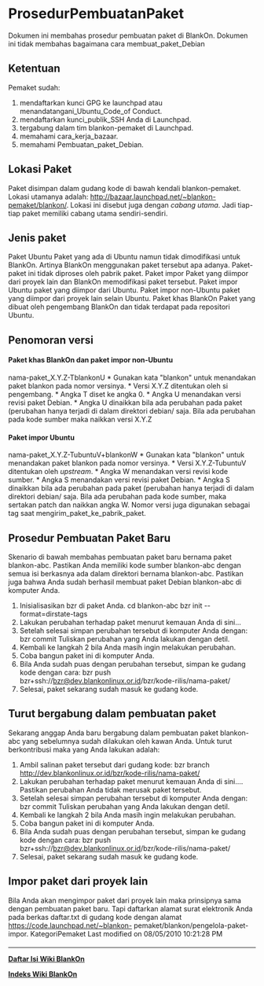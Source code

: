 # ProsedurPembuatanPaket
Dokumen ini membahas prosedur pembuatan paket di BlankOn. Dokumen ini tidak
membahas bagaimana cara membuat_paket_Debian
## Ketentuan
Pemaket sudah:
   1. mendaftarkan kunci GPG ke launchpad atau ​menandatangani_Ubuntu_Code_of
      Conduct.
   2. mendaftarkan ​kunci_publik_SSH Anda di Launchpad.
   3. tergabung dalam tim blankon-pemaket di Launchpad.
   4. memahami ​cara_kerja_bazaar.
   5. memahami Pembuatan_paket_Debian.
## Lokasi Paket
Paket disimpan dalam gudang kode di bawah kendali blankon-pemaket. Lokasi
utamanya adalah: http://bazaar.launchpad.net/~blankon-pemaket/blankon/<nama-
paket>. Lokasi ini disebut juga dengan *cabang utama*. Jadi tiap-tiap paket
memiliki cabang utama sendiri-sendiri.
## Jenis paket
  Paket Ubuntu
      Paket yang ada di Ubuntu namun tidak dimodifikasi untuk BlankOn. Artinya
      BlankOn menggunakan paket tersebut apa adanya. Paket-paket ini tidak
      diproses oleh pabrik paket.
  Paket impor
      Paket yang diimpor dari proyek lain dan BlankOn memodifikasi paket
      tersebut.
  Paket impor Ubuntu
      paket yang diimpor dari Ubuntu.
  Paket impor non-Ubuntu
      paket yang diimpor dari proyek lain selain Ubuntu.
  Paket khas BlankOn
      Paket yang dibuat oleh pengembang BlankOn dan tidak terdapat pada
      repositori Ubuntu.
## Penomoran versi
#### Paket khas BlankOn dan paket impor non-Ubuntu
nama-paket_X.Y.Z-TblankonU
    * Gunakan kata "blankon" untuk menandakan paket blankon pada nomor
      versinya.
    * Versi X.Y.Z ditentukan oleh si pengembang.
    * Angka T diset ke angka 0.
    * Angka U menandakan versi revisi paket Debian.
    * Angka U dinaikkan bila ada perubahan pada paket (perubahan hanya terjadi
      di dalam direktori debian/ saja. Bila ada perubahan pada kode sumber maka
      naikkan versi X.Y.Z
#### Paket impor Ubuntu
nama-paket_X.Y.Z-TubuntuV+blankonW
    * Gunakan kata "blankon" untuk menandakan paket blankon pada nomor
      versinya.
    * Versi X.Y.Z-TubuntuV ditentukan oleh *upstream*.
    * Angka W menandakan versi revisi kode sumber.
    * Angka S menandakan versi revisi paket Debian.
    * Angka S dinaikkan bila ada perubahan pada paket (perubahan hanya terjadi
      di dalam direktori debian/ saja. Bila ada perubahan pada kode sumber,
      maka sertakan patch dan naikkan angka W.
Nomor versi juga digunakan sebagai tag saat mengirim_paket_ke_pabrik_paket.
## Prosedur Pembuatan Paket Baru
Skenario di bawah membahas pembuatan paket baru bernama paket blankon-abc.
Pastikan Anda memiliki kode sumber blankon-abc dengan semua isi berkasnya ada
dalam direktori bernama blankon-abc. Pastikan juga bahwa Anda sudah berhasil
membuat paket Debian blankon-abc di komputer Anda.
   1. Inisialisasikan bzr di paket Anda.
      cd blankon-abc
      bzr init --format=dirstate-tags
   2. Lakukan perubahan terhadap paket menurut kemauan Anda di sini...
   3. Setelah selesai simpan perubahan tersebut di komputer Anda dengan:
      bzr commit
      Tuliskan perubahan yang Anda lakukan dengan detil.
   4. Kembali ke langkah 2 bila Anda masih ingin melakukan perubahan.
   5. Coba bangun paket ini di komputer Anda.
   6. Bila Anda sudah puas dengan perubahan tersebut, simpan ke gudang kode
      dengan cara:
      bzr push bzr+ssh://bzr@dev.blankonlinux.or.id/bzr/kode-rilis/nama-paket/
   7. Selesai, paket sekarang sudah masuk ke gudang kode.
## Turut bergabung dalam pembuatan paket
Sekarang anggap Anda baru bergabung dalam pembuatan paket blankon-abc yang
sebelumnya sudah dilakukan oleh kawan Anda. Untuk turut berkontribusi maka yang
Anda lakukan adalah:
   1. Ambil salinan paket tersebut dari gudang kode:
      bzr branch http://dev.blankonlinux.or.id/bzr/kode-rilis/nama-paket/
   2. Lakukan perubahan terhadap paket menurut kemauan Anda di sini....
      Pastikan perubahan Anda tidak merusak paket tersebut.
   3. Setelah selesai simpan perubahan tersebut di komputer Anda dengan:
      bzr commit
      Tuliskan perubahan yang Anda lakukan dengan detil.
   4. Kembali ke langkah 2 bila Anda masih ingin melakukan perubahan.
   5. Coba bangun paket ini di komputer Anda.
   6. Bila Anda sudah puas dengan perubahan tersebut, simpan ke gudang kode
      dengan cara:
      bzr push bzr+ssh://bzr@dev.blankonlinux.or.id/bzr/kode-rilis/nama-paket/
   7. Selesai, paket sekarang sudah masuk ke gudang kode.
## Impor paket dari proyek lain
Bila Anda akan mengimpor paket dari proyek lain maka prinsipnya sama dengan
pembuatan paket baru. Tapi daftarkan alamat surat elektronik Anda pada berkas
daftar.txt di gudang kode dengan alamat ​https://code.launchpad.net/~blankon-
pemaket/blankon/pengelola-paket-impor.
KategoriPemaket
Last modified on 08/05/2010 10:21:28 PM
#### 
    
 
 
 
 
 
---
[**Daftar Isi Wiki BlankOn**](/wiki/DaftarIsi/index.html)
 
[**Indeks Wiki BlankOn**](/wiki/Indeks.html)
